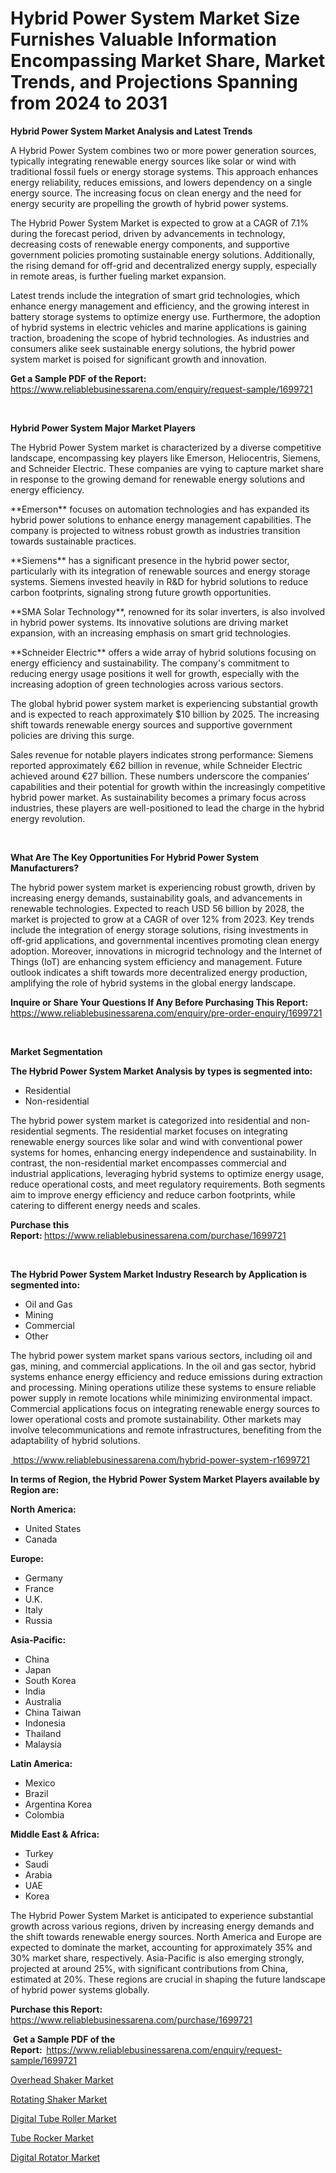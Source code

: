 <p><h1>Hybrid Power System Market Size Furnishes Valuable Information Encompassing Market Share, Market Trends, and Projections Spanning from 2024 to 2031</h1></p><p><strong>Hybrid Power System Market Analysis and Latest Trends</strong></p>
<p><p>A Hybrid Power System combines two or more power generation sources, typically integrating renewable energy sources like solar or wind with traditional fossil fuels or energy storage systems. This approach enhances energy reliability, reduces emissions, and lowers dependency on a single energy source. The increasing focus on clean energy and the need for energy security are propelling the growth of hybrid power systems.</p><p>The Hybrid Power System Market is expected to grow at a CAGR of 7.1% during the forecast period, driven by advancements in technology, decreasing costs of renewable energy components, and supportive government policies promoting sustainable energy solutions. Additionally, the rising demand for off-grid and decentralized energy supply, especially in remote areas, is further fueling market expansion. </p><p>Latest trends include the integration of smart grid technologies, which enhance energy management and efficiency, and the growing interest in battery storage systems to optimize energy use. Furthermore, the adoption of hybrid systems in electric vehicles and marine applications is gaining traction, broadening the scope of hybrid technologies. As industries and consumers alike seek sustainable energy solutions, the hybrid power system market is poised for significant growth and innovation.</p></p>
<p><strong>Get a Sample PDF of the Report:&nbsp;</strong> <a href="https://www.reliablebusinessarena.com/enquiry/request-sample/1699721?utm_campaign=1285&utm_medium=2&utm_source=Github&utm_content=ia&utm_term=20102024&utm_id=hybrid-power-system">https://www.reliablebusinessarena.com/enquiry/request-sample/1699721</a></p>
<p>&nbsp;</p>
<p><strong>Hybrid Power System Major Market Players</strong></p>
<p><p>The Hybrid Power System market is characterized by a diverse competitive landscape, encompassing key players like Emerson, Heliocentris, Siemens, and Schneider Electric. These companies are vying to capture market share in response to the growing demand for renewable energy solutions and energy efficiency.</p><p>**Emerson** focuses on automation technologies and has expanded its hybrid power solutions to enhance energy management capabilities. The company is projected to witness robust growth as industries transition towards sustainable practices.</p><p>**Siemens** has a significant presence in the hybrid power sector, particularly with its integration of renewable sources and energy storage systems. Siemens invested heavily in R&D for hybrid solutions to reduce carbon footprints, signaling strong future growth opportunities.</p><p>**SMA Solar Technology**, renowned for its solar inverters, is also involved in hybrid power systems. Its innovative solutions are driving market expansion, with an increasing emphasis on smart grid technologies.</p><p>**Schneider Electric** offers a wide array of hybrid solutions focusing on energy efficiency and sustainability. The company's commitment to reducing energy usage positions it well for growth, especially with the increasing adoption of green technologies across various sectors.</p><p>The global hybrid power system market is experiencing substantial growth and is expected to reach approximately $10 billion by 2025. The increasing shift towards renewable energy sources and supportive government policies are driving this surge.</p><p>Sales revenue for notable players indicates strong performance: Siemens reported approximately €62 billion in revenue, while Schneider Electric achieved around €27 billion. These numbers underscore the companies’ capabilities and their potential for growth within the increasingly competitive hybrid power market. As sustainability becomes a primary focus across industries, these players are well-positioned to lead the charge in the hybrid energy revolution.</p></p>
<p>&nbsp;</p>
<p><strong>What Are The Key Opportunities For Hybrid Power System Manufacturers?</strong></p>
<p><p>The hybrid power system market is experiencing robust growth, driven by increasing energy demands, sustainability goals, and advancements in renewable technologies. Expected to reach USD 56 billion by 2028, the market is projected to grow at a CAGR of over 12% from 2023. Key trends include the integration of energy storage solutions, rising investments in off-grid applications, and governmental incentives promoting clean energy adoption. Moreover, innovations in microgrid technology and the Internet of Things (IoT) are enhancing system efficiency and management. Future outlook indicates a shift towards more decentralized energy production, amplifying the role of hybrid systems in the global energy landscape.</p></p>
<p><strong>Inquire or Share Your Questions If Any Before Purchasing This Report:</strong> <a href="https://www.reliablebusinessarena.com/enquiry/pre-order-enquiry/1699721?utm_campaign=1285&utm_medium=2&utm_source=Github&utm_content=ia&utm_term=20102024&utm_id=hybrid-power-system">https://www.reliablebusinessarena.com/enquiry/pre-order-enquiry/1699721</a></p>
<p>&nbsp;</p>
<p><strong>Market Segmentation</strong></p>
<p><strong>The Hybrid Power System Market Analysis by types is segmented into:</strong></p>
<p><ul><li>Residential</li><li>Non-residential</li></ul></p>
<p><p>The hybrid power system market is categorized into residential and non-residential segments. The residential market focuses on integrating renewable energy sources like solar and wind with conventional power systems for homes, enhancing energy independence and sustainability. In contrast, the non-residential market encompasses commercial and industrial applications, leveraging hybrid systems to optimize energy usage, reduce operational costs, and meet regulatory requirements. Both segments aim to improve energy efficiency and reduce carbon footprints, while catering to different energy needs and scales.</p></p>
<p><strong>Purchase this Report:&nbsp;</strong><a href="https://www.reliablebusinessarena.com/purchase/1699721?utm_campaign=1285&utm_medium=2&utm_source=Github&utm_content=ia&utm_term=20102024&utm_id=hybrid-power-system">https://www.reliablebusinessarena.com/purchase/1699721</a></p>
<p>&nbsp;</p>
<p><strong>The Hybrid Power System Market Industry Research by Application is segmented into:</strong></p>
<p><ul><li>Oil and Gas</li><li>Mining</li><li>Commercial</li><li>Other</li></ul></p>
<p><p>The hybrid power system market spans various sectors, including oil and gas, mining, and commercial applications. In the oil and gas sector, hybrid systems enhance energy efficiency and reduce emissions during extraction and processing. Mining operations utilize these systems to ensure reliable power supply in remote locations while minimizing environmental impact. Commercial applications focus on integrating renewable energy sources to lower operational costs and promote sustainability. Other markets may involve telecommunications and remote infrastructures, benefiting from the adaptability of hybrid solutions.</p></p>
<p><a href="https://www.reliablebusinessarena.com/hybrid-power-system-r1699721?utm_campaign=1285&utm_medium=2&utm_source=Github&utm_content=ia&utm_term=20102024&utm_id=hybrid-power-system">&nbsp;https://www.reliablebusinessarena.com/hybrid-power-system-r1699721</a></p>
<p><strong>In terms of Region, the Hybrid Power System Market Players available by Region are:</strong></p>
<p>
    <p> <strong> North America: </strong>
        <ul>
            <li>United States</li>
            <li>Canada</li>
        </ul>
        </p> 
    <p> <strong> Europe: </strong>
        <ul>
            <li>Germany</li>
            <li>France</li>
            <li>U.K.</li>
            <li>Italy</li>
            <li>Russia</li>
        </ul>
        </p> 
    <p> <strong> Asia-Pacific: </strong>
        <ul>
            <li>China</li>
            <li>Japan</li>
            <li>South Korea</li>
            <li>India</li>
            <li>Australia</li>
            <li>China Taiwan</li>
            <li>Indonesia</li>
            <li>Thailand</li>
            <li>Malaysia</li>
        </ul>
        </p> 
    <p> <strong> Latin America: </strong>
        <ul>
            <li>Mexico</li>
            <li>Brazil</li>
            <li>Argentina Korea</li>
            <li>Colombia</li>
        </ul>
        </p> 
    <p> <strong> Middle East & Africa: </strong>
        <ul>
            <li>Turkey</li>
            <li>Saudi</li>
            <li>Arabia</li>
            <li>UAE</li>
            <li>Korea</li>
        </ul>
    </p>
    </p>
<p><p>The Hybrid Power System Market is anticipated to experience substantial growth across various regions, driven by increasing energy demands and the shift towards renewable energy sources. North America and Europe are expected to dominate the market, accounting for approximately 35% and 30% market share, respectively. Asia-Pacific is also emerging strongly, projected at around 25%, with significant contributions from China, estimated at 20%. These regions are crucial in shaping the future landscape of hybrid power systems globally.</p></p>
<p><strong>Purchase this Report: </strong><a href="https://www.reliablebusinessarena.com/purchase/1699721?utm_campaign=1285&utm_medium=2&utm_source=Github&utm_content=ia&utm_term=20102024&utm_id=hybrid-power-system">https://www.reliablebusinessarena.com/purchase/1699721</a></p>
<p>&nbsp;<strong>Get a Sample PDF of the Report:&nbsp;&nbsp;</strong><a href="https://www.reliablebusinessarena.com/enquiry/request-sample/1699721?utm_campaign=1285&utm_medium=2&utm_source=Github&utm_content=ia&utm_term=20102024&utm_id=hybrid-power-system">https://www.reliablebusinessarena.com/enquiry/request-sample/1699721</a></p>
<p><strong></strong></p>
<p><p><a href="https://www.linkedin.com/pulse/global-perspectives-overhead-shaker-market-trends-forecast-v9n9e?utm_campaign=1285&utm_medium=2&utm_source=Github&utm_content=ia&utm_term=20102024&utm_id=hybrid-power-system">Overhead Shaker Market</a></p><p><a href="https://www.linkedin.com/pulse/rotating-shaker-market-shifts-strategic-analysis-2024-2031-bdsoe?utm_campaign=1285&utm_medium=2&utm_source=Github&utm_content=ia&utm_term=20102024&utm_id=hybrid-power-system">Rotating Shaker Market</a></p><p><a href="https://www.linkedin.com/pulse/digital-tube-roller-market-regional-outlook-competition-sxfce?utm_campaign=1285&utm_medium=2&utm_source=Github&utm_content=ia&utm_term=20102024&utm_id=hybrid-power-system">Digital Tube Roller Market</a></p><p><a href="https://www.linkedin.com/pulse/future-innovation-global-tube-rocker-market-growth-opportunities-xzupe?utm_campaign=1285&utm_medium=2&utm_source=Github&utm_content=ia&utm_term=20102024&utm_id=hybrid-power-system">Tube Rocker Market</a></p><p><a href="https://www.linkedin.com/pulse/digital-rotator-market-emerging-trends-future-prospects-h7zze?utm_campaign=1285&utm_medium=2&utm_source=Github&utm_content=ia&utm_term=20102024&utm_id=hybrid-power-system">Digital Rotator Market</a></p></p>